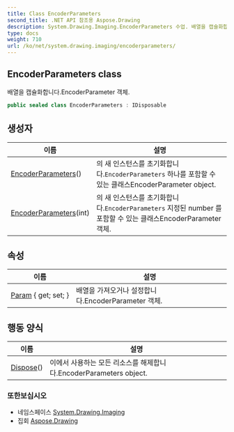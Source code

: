 ```yaml
---
title: Class EncoderParameters
second_title: .NET API 참조용 Aspose.Drawing
description: System.Drawing.Imaging.EncoderParameters 수업. 배열을 캡슐화합니다.EncoderParameter 객체.
type: docs
weight: 710
url: /ko/net/system.drawing.imaging/encoderparameters/
---
```

## EncoderParameters class

배열을 캡슐화합니다.EncoderParameter 객체.

```csharp
public sealed class EncoderParameters : IDisposable
```

## 생성자

| 이름 | 설명 |
| --- | --- |
| [EncoderParameters](encoderparameters/#constructor)() | 의 새 인스턴스를 초기화합니다.`EncoderParameters` 하나를 포함할 수 있는 클래스EncoderParameter object. |
| [EncoderParameters](encoderparameters/#constructor_1)(int) | 의 새 인스턴스를 초기화합니다.`EncoderParameters` 지정된 number 를 포함할 수 있는 클래스EncoderParameter 객체. |

## 속성

| 이름 | 설명 |
| --- | --- |
| [Param](../../system.drawing.imaging/encoderparameters/param/) { get; set; } | 배열을 가져오거나 설정합니다.EncoderParameter 객체. |

## 행동 양식

| 이름 | 설명 |
| --- | --- |
| [Dispose](../../system.drawing.imaging/encoderparameters/dispose/)() | 이에서 사용하는 모든 리소스를 해제합니다.EncoderParameters object. |

### 또한보십시오

* 네임스페이스 [System.Drawing.Imaging](../../system.drawing.imaging/)
* 집회 [Aspose.Drawing](../../)


